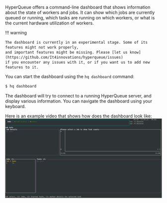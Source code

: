 HyperQueue offers a command-line dashboard that shows information about the state of workers and jobs. It can show
which jobs are currently queued or running, which tasks are running on which workers, or what is the current hardware
utilization of workers.

!!! warning

    The dashboard is currently in an experimental stage. Some of its features might not work properly,
    and important features might be missing. Please [let us know](https://github.com/It4innovations/hyperqueue/issues)
    if you encounter any issues with it, or if you want us to add new features to it.
 
You can start the dashboard using the `hq dashboard` command:
```bash
$ hq dashboard
```
The dashboard will try to connect to a running HyperQueue server, and display various information. You can navigate
the dashboard using your keyboard.

Here is an example video that shows how does the dashboard look like:
![](../imgs/dashboard.gif)
